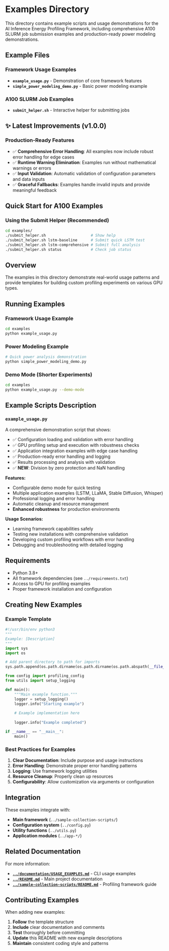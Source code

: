 # Examples Directory

This directory contains example scripts and usage demonstrations for the AI Inference Energy Profiling Framework, including comprehensive A100 SLURM job submission examples and production-ready power modeling demonstrations.

## Example Files

### **Framework Usage Examples**
- **`example_usage.py`** - Demonstration of core framework features
- **`simple_power_modeling_demo.py`** - Basic power modeling example

### **A100 SLURM Job Examples**
- **`submit_helper.sh`** - Interactive helper for submitting jobs

## ✨ Latest Improvements (v1.0.0)

### Production-Ready Features
- ✅ **Comprehensive Error Handling**: All examples now include robust error handling for edge cases
- ✅ **Runtime Warning Elimination**: Examples run without mathematical warnings or errors
- ✅ **Input Validation**: Automatic validation of configuration parameters and data inputs
- ✅ **Graceful Fallbacks**: Examples handle invalid inputs and provide meaningful feedback

## Quick Start for A100 Examples

### Using the Submit Helper (Recommended)
```bash
cd examples/
./submit_helper.sh                    # Show help
./submit_helper.sh lstm-baseline      # Submit quick LSTM test
./submit_helper.sh lstm-comprehensive # Submit full analysis
./submit_helper.sh status             # Check job status
```

## Overview

The examples in this directory demonstrate real-world usage patterns and provide templates for building custom profiling experiments on various GPU types.

## Running Examples

### Framework Usage Example
```bash
cd examples
python example_usage.py
```

### Power Modeling Example
```bash
# Quick power analysis demonstration
python simple_power_modeling_demo.py
```

### Demo Mode (Shorter Experiments)
```bash
cd examples  
python example_usage.py --demo-mode
```


## Example Scripts Description

### `example_usage.py`
A comprehensive demonstration script that shows:
- ✅ Configuration loading and validation with error handling
- ✅ GPU profiling setup and execution with robustness checks
- ✅ Application integration examples with edge case handling
- ✅ Production-ready error handling and logging
- ✅ Results processing and analysis with validation
- ✅ **NEW**: Division by zero protection and NaN handling

**Features:**
- Configurable demo mode for quick testing
- Multiple application examples (LSTM, LLaMA, Stable Diffusion, Whisper)
- Professional logging and error handling
- Automatic cleanup and resource management
- **Enhanced robustness** for production environments

**Usage Scenarios:**
- Learning framework capabilities safely
- Testing new installations with comprehensive validation
- Developing custom profiling workflows with error handling
- Debugging and troubleshooting with detailed logging

## Requirements

- Python 3.8+
- All framework dependencies (see `../requirements.txt`)
- Access to GPU for profiling examples
- Proper framework installation and configuration

## Creating New Examples

### Example Template
```python
#!/usr/bin/env python3
"""
Example: [Description]
"""
import sys
import os

# Add parent directory to path for imports
sys.path.append(os.path.dirname(os.path.dirname(os.path.abspath(__file__))))

from config import profiling_config
from utils import setup_logging

def main():
    """Main example function."""
    logger = setup_logging()
    logger.info("Starting example")
    
    # Example implementation here
    
    logger.info("Example completed")

if __name__ == "__main__":
    main()
```

### Best Practices for Examples
1. **Clear Documentation**: Include purpose and usage instructions
2. **Error Handling**: Demonstrate proper error handling patterns
3. **Logging**: Use framework logging utilities
4. **Resource Cleanup**: Properly clean up resources
5. **Configurability**: Allow customization via arguments or configuration

## Integration

These examples integrate with:
- **Main framework** (`../sample-collection-scripts/`)
- **Configuration system** (`../config.py`)
- **Utility functions** (`../utils.py`)
- **Application modules** (`../app-*/`)

## Related Documentation

For more information:
- **[`../documentation/USAGE_EXAMPLES.md`](../documentation/USAGE_EXAMPLES.md)** - CLI usage examples
- **[`../README.md`](../README.md)** - Main project documentation
- **[`../sample-collection-scripts/README.md`](../sample-collection-scripts/README.md)** - Profiling framework guide

## Contributing Examples

When adding new examples:
1. **Follow** the template structure
2. **Include** clear documentation and comments
3. **Test** thoroughly before committing
4. **Update** this README with new example descriptions
5. **Maintain** consistent coding style and patterns

